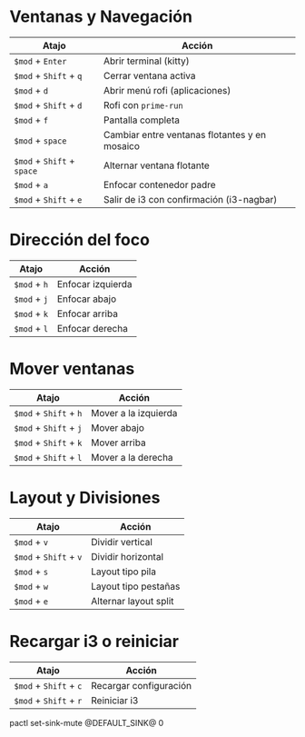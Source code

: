# Ventanas y Navegación

| Atajo                      | Acción                                        |
| -------------------------- | --------------------------------------------- |
| `$mod` + `Enter`           | Abrir terminal (kitty)                        |
| `$mod` + `Shift` + `q`     | Cerrar ventana activa                         |
| `$mod` + `d`               | Abrir menú rofi (aplicaciones)                |
| `$mod` + `Shift` + `d`     | Rofi con `prime-run`                          |
| `$mod` + `f`               | Pantalla completa                             |
| `$mod` + `space`           | Cambiar entre ventanas flotantes y en mosaico |
| `$mod` + `Shift` + `space` | Alternar ventana flotante                     |
| `$mod` + `a`               | Enfocar contenedor padre                      |
| `$mod` + `Shift` + `e`     | Salir de i3 con confirmación (i3-nagbar)      |

# Dirección del foco

| Atajo        | Acción            |
| ------------ | ----------------- |
| `$mod` + `h` | Enfocar izquierda |
| `$mod` + `j` | Enfocar abajo     |
| `$mod` + `k` | Enfocar arriba    |
| `$mod` + `l` | Enfocar derecha   |
# Mover ventanas

|Atajo|Acción|
|---|---|
|`$mod` + `Shift` + `h`|Mover a la izquierda|
|`$mod` + `Shift` + `j`|Mover abajo|
|`$mod` + `Shift` + `k`|Mover arriba|
|`$mod` + `Shift` + `l`|Mover a la derecha|


# **Layout y Divisiones**

|Atajo|Acción|
|---|---|
|`$mod` + `v`|Dividir vertical|
|`$mod` + `Shift` + `v`|Dividir horizontal|
|`$mod` + `s`|Layout tipo pila|
|`$mod` + `w`|Layout tipo pestañas|
|`$mod` + `e`|Alternar layout split|
# **Recargar i3 o reiniciar**

|Atajo|Acción|
|---|---|
|`$mod` + `Shift` + `c`|Recargar configuración|
|`$mod` + `Shift` + `r`|Reiniciar i3|
pactl set-sink-mute @DEFAULT_SINK@ 0